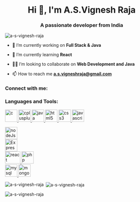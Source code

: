 <h1 align="center">Hi 👋, I'm A.S.Vignesh Raja</h1>
<h3 align="center">A passionate developer from India</h3>


<p align="left"> <img src="https://komarev.com/ghpvc/?username=a-s-vignesh-raja&label=Profile%20views&color=0e75b6&style=flat" alt="a-s-vignesh-raja" /> </p>

- 🔭 I’m currently working on **Full Stack & Java**

- 🌱 I’m currently learning **React**

- 👯‍♂️ I’m looking to collaborate on **Web Development and Java**

- 📫 How to reach me **a.s.vigneshraja@gmail.com**

<h3 align="left">Connect with me:</h3>
<p align="left">
</p>

<h3 align="left">Languages and Tools:</h3>
<p align="left"> <a href="https://www.cprogramming.com/" target="_blank" rel="noreferrer">
  <img src="https://upload.wikimedia.org/wikipedia/commons/thumb/1/18/C_Programming_Language.svg/1200px-C_Programming_Language.svg.png" alt="c" width="40" height="40"/> </a> 
  <a href="https://www.w3schools.com/cpp/" target="_blank" rel="noreferrer"> <img src="https://upload.wikimedia.org/wikipedia/commons/thumb/1/18/ISO_C%2B%2B_Logo.svg/800px-ISO_C%2B%2B_Logo.svg.png" alt="cplusplus" width="40" height="40"/> </a> 
  <a href="https://www.java.com" target="_blank" rel="noreferrer"> <img src="https://encrypted-tbn0.gstatic.com/images?q=tbn:ANd9GcQVUX8Zl1APi0f2wjMZo5lKGUAK-4BhznaPMQ&usqp=CAU" alt="java" width="40" height="40"/> </a>
  <a href="https://www.w3.org/html/" target="_blank" rel="noreferrer"> <img src="https://cdn-icons-png.flaticon.com/512/919/919827.png" alt="html5" width="40" height="40"/> </a>
  <a href="https://www.w3schools.com/css/" target="_blank" rel="noreferrer"> <img src="https://upload.wikimedia.org/wikipedia/commons/thumb/d/d5/CSS3_logo_and_wordmark.svg/1200px-CSS3_logo_and_wordmark.svg.png" alt="css3" width="40" height="40"/> </a>  
  <a href="https://developer.mozilla.org/en-US/docs/Web/JavaScript" target="_blank" rel="noreferrer"> <img src="https://upload.wikimedia.org/wikipedia/commons/thumb/6/6a/JavaScript-logo.png/800px-JavaScript-logo.png" alt="javascript" width="40" height="40"/> </a>

  <a href="https://www.w3schools.com/nodejs/" target="_blank" rel="noreferrer"> <img src="https://upload.wikimedia.org/wikipedia/commons/thumb/d/d9/Node.js_logo.svg/2560px-Node.js_logo.svg.png" alt="nodeJs" width="40" height="40"/> </a>  
  <a href="https://www.w3schools.com/nodejs/" target="_blank" rel="noreferrer"> <img src="https://miro.medium.com/v2/resize:fit:365/1*Jr3NFSKTfQWRUyjblBSKeg.png" alt="ExpressJs" width="40" height="40"/> </a>  
  <a href="https://www.w3schools.com/REACT/DEFAULT.ASP" target="_blank" rel="noreferrer"> <img src="https://www.abrilliants.com/wp-content/uploads/2023/05/1631110818-logo-react-js.png" alt="react" width="50" height="40"/> </a>
  <a href="https://www.w3schools.com/php/" target="_blank" rel="noreferrer"> <img src="https://upload.wikimedia.org/wikipedia/commons/thumb/2/27/PHP-logo.svg/1200px-PHP-logo.svg.png" alt="php" width="40" height="40"/> </a>  
  <a href="https://www.mysql.com/" target="_blank" rel="noreferrer"> <img src="https://www.freepnglogos.com/uploads/logo-mysql-png/logo-mysql-mysql-logo-png-images-are-download-crazypng-21.png" alt="mysql" width="40" height="40"/> </a>
<a href="https://www.mongodb.com/" target="_blank" rel="noreferrer"> <img src="https://repvue.imgix.net/a9yxc48y3ay5dm2udzwizc2bdyph" alt="mongodb" width="40" height="40"/> </a>
</p>

<p><img align="left" src="https://github-readme-stats.vercel.app/api/top-langs?username=a-s-vignesh-raja&show_icons=true&locale=en&layout=compact" alt="a-s-vignesh-raja" />
</p>

<p>&nbsp;<img align="center" src="https://github-readme-stats.vercel.app/api?username=a-s-vignesh-raja&show_icons=true&locale=en" alt="a-s-vignesh-raja" /></p>


<p><img align="center" src="https://github-readme-streak-stats.herokuapp.com/?user=a-s-vignesh-raja&" alt="a-s-vignesh-raja" /></p>
